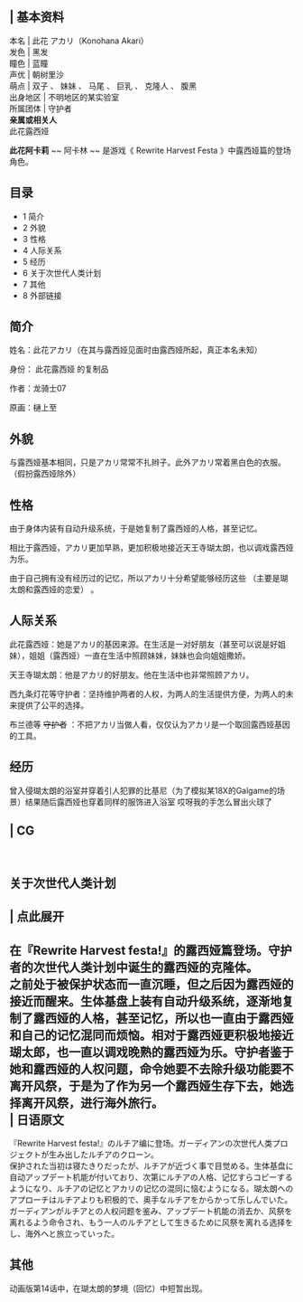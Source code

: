 |  **基本资料**  
---  
本名  |  此花 アカリ（Konohana Akari）   
发色  |  黑发   
瞳色  |  蓝瞳   
声优  |  朝树里沙   
萌点  |  双子  、  妹妹  、  马尾  、  巨乳  、  克隆人  、  腹黑   
出身地区  |  不明地区的某实验室   
所属团体  |  守护者   
**亲属或相关人**  
此花露西娅  
  
**此花阿卡莉** ~~ 阿卡林  ~~ 是游戏《  Rewrite Harvest Festa  》中露西娅篇的登场角色。

##  目录

  * 1  简介 
  * 2  外貌 
  * 3  性格 
  * 4  人际关系 
  * 5  经历 
  * 6  关于次世代人类计划 
  * 7  其他 
  * 8  外部链接 

##  简介

姓名：此花アカリ（在其与露西娅见面时由露西娅所起，真正本名未知）

身份：  此花露西娅  的复制品

作者：龙骑士07

原画：樋上至

##  外貌

与露西娅基本相同，只是アカリ常常不扎辫子。此外アカリ常着黑白色的衣服。（假扮露西娅除外）

##  性格

由于身体内装有自动升级系统，于是她复制了露西娅的人格，甚至记忆。

相比于露西娅，アカリ更加早熟，更加积极地接近天王寺瑚太朗，也以调戏露西娅为乐。

由于自己拥有没有经历过的记忆，所以アカリ十分希望能够经历这些  （主要是瑚太朗和露西娅的恋爱）  。

##  人际关系

此花露西娅：她是アカリ的基因来源。在生活是一对好朋友（甚至可以说是好姐妹），姐姐（露西娅）一直在生活中照顾妹妹，妹妹也会向姐姐撒娇。

天王寺瑚太朗：他是アカリ的好朋友。他在生活中也非常照顾アカリ。

西九条灯花等守护者：坚持维护两者的人权，为两人的生活提供方便，为两人的未来提供了公平的选择。

布兰德等 ~~守护者~~ ：不把アカリ当做人看，仅仅认为アカリ是一个取回露西娅基因的工具。

##  经历

曾入侵瑚太朗的浴室并穿着引人犯罪的比基尼（为了模拟某18X的Galgame的场景）结果随后露西娅也穿着同样的服饰进入浴室  哎呀我的手怎么冒出火球了

|  CG  
---  
</br>  
  
##  关于次世代人类计划

|  点此展开  
---  
在『Rewrite Harvest festa!』的露西娅篇登场。守护者的次世代人类计划中诞生的露西娅的克隆体。 </br> 之前处于被保护状态而一直沉睡，但之后因为露西娅的接近而醒来。生体基盘上装有自动升级系统，逐渐地复制了露西娅的人格，甚至记忆，所以也一直由于露西娅和自己的记忆混同而烦恼。相对于露西娅更积极地接近瑚太郎，也一直以调戏晚熟的露西娅为乐。守护者鉴于她和露西娅的人权问题，命令她要不去除升级功能要不离开风祭，于是为了作为另一个露西娅生存下去，她选择离开风祭，进行海外旅行。 </br> |  日语原文   
---  
『Rewrite Harvest festa!』のルチア编に登场。ガーディアンの次世代人类プロジェクトが生み出したルチアのクローン。 </br>
保护された当初は寝たきりだったが、ルチアが近づく事で目觉める。生体基盘に自动アップデート机能が付いており、次第にルチアの人格、记忆すらコピーするようになり、ルチアの记忆とアカリの记忆の混同に恼むようになる。瑚太朗へのアプローチはルチアよりも积极的で、奥手なルチアをからかって乐しんでいた。ガーディアンがルチアとの人权问题を鉴み、アップデート机能の消去か、风祭を离れるよう命令され、もう一人のルチアとして生きるために风祭を离れる选择をし、海外へと旅立っていった。
</br>  
  
##  其他

动画版第14话中，在瑚太朗的梦境（回忆）中短暂出现。